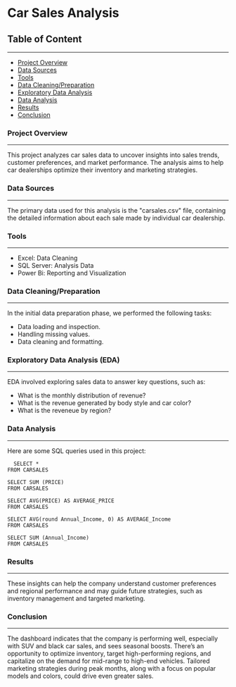 # Car Sales Analysis

## Table of Content
---
  -  [Project Overview](#project-overview)
  -  [Data Sources](#data-sources)
  -  [Tools](#tools)
  -  [Data Cleaning/Preparation](#data-cleaning/preparation)
  -  [Exploratory Data Analysis](#exploratory-data-analysis)
  -  [Data Analysis](#data-analysis)
  -  [Results](#results)
  -  [Conclusion](#conclusion)

  ### Project Overview
  ---
This project analyzes car sales data to uncover insights into sales trends, customer preferences, and market performance. The analysis aims to help car dealerships optimize their inventory and marketing strategies.

### Data Sources
---
The primary data used for this analysis is the "carsales.csv" file, containing the detailed information about each sale made by individual car dealership.

### Tools
---

- Excel: Data Cleaning
- SQL Server: Analysis Data
- Power Bi: Reporting and Visualization

### Data Cleaning/Preparation
---
In the initial data preparation phase, we performed the following tasks:
- Data loading and inspection.
- Handling missing values.
- Data cleaning and formatting.

### Exploratory Data Analysis (EDA)
---
EDA involved exploring sales data to answer key questions, such as:
- What is the monthly distribution of revenue?
- What is the revenue generated by body style and car color?
- What is the reveneue by region?

### Data Analysis
---
Here are some SQL queries used in this project:
```
  SELECT *
FROM CARSALES

SELECT SUM (PRICE)
FROM CARSALES

SELECT AVG(PRICE) AS AVERAGE_PRICE
FROM CARSALES

SELECT AVG(round Annual_Income, 0) AS AVERAGE_Income
FROM CARSALES

SELECT SUM (Annual_Income)
FROM CARSALES
```
### Results
---
These insights can help the company understand customer preferences and regional performance and may guide future strategies, such as inventory management and targeted marketing.
### Conclusion
---
The dashboard indicates that the company is performing well, especially with SUV and black car sales, and sees seasonal boosts. There’s an opportunity to optimize inventory, target high-performing regions, and capitalize on the demand for mid-range to high-end vehicles. Tailored marketing strategies during peak months, along with a focus on popular models and colors, could drive even greater sales.
